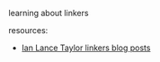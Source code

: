 learning about linkers 


resources:
- [Ian Lance Taylor linkers blog posts](https://www.airs.com/blog/archives/38)

